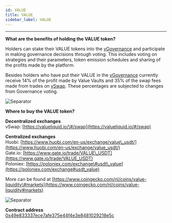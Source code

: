 ```yaml
---
id: VALUE
title: VALUE
sidebar_label: VALUE
---
```


---


**What are the benefits of holding the VALUE token?**

Holders can stake their VALUE tokens into the [vGovernance](../products/governance-vault) and participate in making governance decisions through voting. This includes voting on strategies and their parameters, token emission schedules and sharing of the profits made by the platform.

Besides holders who have put their VALUE in the [vGovernance](../products/governance-vault) currently receive 14% of the profit made by Value Vaults and 35% of the swap fees made from trades on [vSwap](../products/value-liquid). These percentages are subjected to changes from Governance voting. 


![Separator](img/seperator.png)

**Where to buy the VALUE token?**
  
**Decentralized exchanges**  
vSwap: [https://valueliquid.io/\#/swap](https://valueliquid.io/#/swap) 

**Centralized exchanges**  
Huobi: [https://www.huobi.com/en-us/exchange/value\_usdt/](https://www.huobi.com/en-us/exchange/value_usdt/)  
Gate.io: [https://www.gate.io/trade/VALUE\_USDT](https://www.gate.io/trade/VALUE_USDT)  
Poloniex: [https://poloniex.com/exchange\#usdt\_value](https://poloniex.com/exchange#usdt_value)  


More can be found at [https://www.coingecko.com/nl/coins/value-liquidity\#markets](https://www.coingecko.com/nl/coins/value-liquidity#markets)

![Separator](img/seperator.png)

**Contract address**  
[0x49e833337ece7afe375e44f4e3e8481029218e5c](https://etherscan.io/address/0x49e833337ece7afe375e44f4e3e8481029218e5c)

